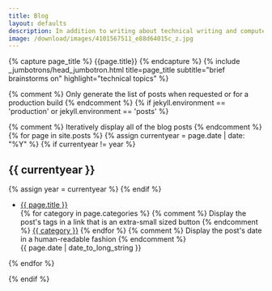```yaml
---
title: Blog
layout: defaults
description: In addition to writing about technical writing and computer science research, I publish articles on many topics in the fields of software engineering, software testing, and data science. Find your favorite article and start reading!
image: /download/images/4101567511_e88d64015c_z.jpg
---
```


{% capture page_title %} {{page.title}} {% endcapture %}
{% include _jumbotrons/head_jumbotron.html title=page_title subtitle="brief brainstorms on" highlight="technical topics" %}

{% comment %} Only generate the list of posts when requested or for a production build {% endcomment %}
{% if jekyll.environment == 'production' or jekyll.environment == 'posts' %}

{% comment %} Iteratively display all of the blog posts {% endcomment %}
{% for page in site.posts %}
{% assign currentyear = page.date | date: "%Y" %}
{% if currentyear != year %}
<h2>{{ currentyear }}</h2>
{% assign year = currentyear %}
{% endif %}
<ul>
<li><a class="major" href="/{{ page.url | remove_first:'/'}}">{{ page.title }}</a></li>
{% for category in page.categories %}
{% comment %} Display the post's tags in a link that is an extra-small sized button {% endcomment %}
<a class="btn btn-info btn-xs active" href="/categories/#{{ category | slugify }}"> {{ category }}</a>
{% endfor %}
{% comment %} Display the post's date in a human-readable fashion {% endcomment %}
<br> {{ page.date | date_to_long_string }}
</ul>
{% endfor %}

{% endif %}

